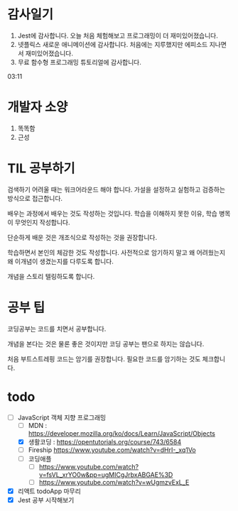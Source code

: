 # 감사일기

1. Jest에 감사합니다. 오늘 처음 체험해보고 프로그래밍이 더 재미있어졌습니다.
2. 넷플릭스 새로운 애니메이션에 감사합니다. 처음에는 지루했지만 에피소드 지나면서 재미있어졌습니다.
3. 무료 함수형 프로그래밍 튜토리얼에 감사합니다.

03:11

# 개발자 소양
1. 똑똑함
2. 근성

# TIL 공부하기
검색하기 어려울 때는 워크어라운드 해야 합니다. 가설을 설정하고 실험하고 검증하는 방식으로 접근합니다.

배우는 과정에서 배우는 것도 작성하는 것입니다. 학습을 이해하지 못한 이유, 학습 병목이 무엇인지 작성합니다.

단순하게 배운 것은 개조식으로 작성하는 것을 권장합니다.

학습하면서 본인의 체감한 것도 작성합니다. 사전적으로 암기하지 말고 왜 어려웠는지 왜 이개념이 생겼는지를 다루도록 합니다.

개념을 스토리 텔링하도록 합니다.

# 공부 팁

코딩공부는 코드를 치면서 공부합니다.

개념을 본다는 것은 물론 좋은 것이지만 코딩 공부는 팬으로 하지는 않습니다.

처음 부트스트레핑 코드는 암기를 권장합니다. 필요한 코드를 암기하는 것도 체크합니다.

# todo
- [ ] JavaScript 객체 지향 프로그래밍
    - [ ] MDN : https://developer.mozilla.org/ko/docs/Learn/JavaScript/Objects
    - [x] 생활코딩 : https://opentutorials.org/course/743/6584
    - [ ] Fireship https://www.youtube.com/watch?v=dHrI-_xq1Vo
    - [ ] 코딩애플 
        - [ ] https://www.youtube.com/watch?v=fsVL_xrYO0w&pp=ugMICgJrbxABGAE%3D
        - [ ] https://www.youtube.com/watch?v=wUgmzvExL_E
- [x] 리액트 todoApp 마무리
- [x] Jest 공부 시작해보기
